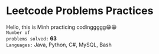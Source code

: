 # Leetcode Problems Practices

Hello, this is Minh practicing codinggggg😁😁
<br/>
<code>Number of problems solved:</code> **63**
<br/>
<code>Languages:</code> Java, Python, C#, MySQL, Bash

 